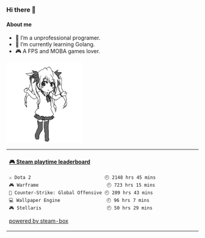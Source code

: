 ### Hi there 👋

#### About me
- 🤔 I’m a unprofessional programer.
- 🌱 I’m currently learning Golang.
- 🎮 A FPS and MOBA games lover.

<!--
**First-frost/First-frost** is a ✨ _special_ ✨ repository because its `README.md` (this file) appears on your GitHub profile.

Here are some ideas to get you started:

- 🔭 I’m currently working on ...
- 🌱 I’m currently learning ...
- 👯 I’m looking to collaborate on ...
- 💬 Ask me about ...
- 📫 How to reach me: ...
- 😄 Pronouns: ...
- ⚡ Fun fact: ...
-->


<img src="https://github.com/First-frost/First-frost/blob/main/dance.gif" width="200">

<table>
<tr>
<td valign="top" width="50%">

 <!-- steam-box start -->
#### <a href="https://gist.github.com/6e7ccf4346147a72f0da789476bb5031" target="_blank">🎮 Steam playtime leaderboard</a>
```text
⚔️ Dota 2                           🕘 2148 hrs 45 mins
🎮 Warframe                         🕘 723 hrs 15 mins
🔫 Counter-Strike: Global Offensive 🕘 209 hrs 43 mins
💻 Wallpaper Engine                 🕘 96 hrs 7 mins
🎮 Stellaris                        🕘 50 hrs 29 mins
```
<!-- Powered by https://github.com/YouEclipse/steam-box . -->
<!-- steam-box end -->

[powered by steam-box](https://github.com/YouEclipse/steam-box)

</td>
</tr>
</table>

